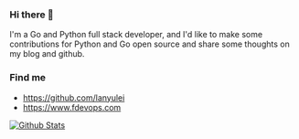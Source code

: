 ### Hi there 👋

I'm a Go and Python full stack developer, and I'd like to make some contributions for Python and Go open source and share some thoughts on my blog and github.

### Find me

- <https://github.com/lanyulei>
- <https://www.fdevops.com>

[![Github Stats](https://github-readme-stats.vercel.app/api?username=lanyulei&show_icons=true&count_private=true)](https://github.com/lanyulei)
